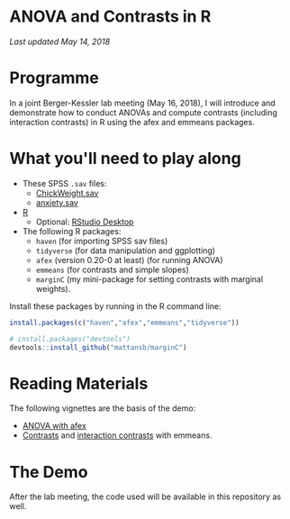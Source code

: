 ANOVA and Contrasts in R
================

<!-- README.md is generated from README.Rmd. Please edit that file -->
*Last updated May 14, 2018*

Programme
=========

In a joint Berger-Kessler lab meeting (May 16, 2018), I will introduce and demonstrate how to conduct ANOVAs and compute contrasts (including interaction contrasts) in R using the afex and emmeans packages.

What you'll need to play along
==============================

-   These SPSS `.sav` files:
    -   [ChickWeight.sav](data/ChickWeight.sav)
    -   [anxiety.sav](data/anxiety.sav)
-   [R](https://cran.r-project.org/)
    -   Optional: [RStudio Desktop](https://www.rstudio.com/)
-   The following R packages:
    -   `haven` (for importing SPSS sav files)
    -   `tidyverse` (for data manipulation and ggplotting)
    -   `afex` (version 0.20-0 at least) (for running ANOVA)
    -   `emmeans` (for contrasts and simple slopes)
    -   `marginC` (my mini-package for setting contrasts with marginal weights).

Install these packages by running in the R command line:

``` r
install.packages(c("haven","afex","emmeans","tidyverse"))

# install.packages("devtools")
devtools::install_github("mattansb/marginC")
```

Reading Materials
=================

The following vignettes are the basis of the demo:
- [ANOVA with afex](https://github.com/singmann/afex/blob/master/vignettes/afex_anova_example.Rmd)
- [Contrasts](https://cran.r-project.org/web/packages/emmeans/vignettes/comparisons.html) and [interaction contrasts](https://cran.r-project.org/web/packages/emmeans/vignettes/interactions.html) with emmeans.

The Demo
========

After the lab meeting, the code used will be available in this repository as well.
